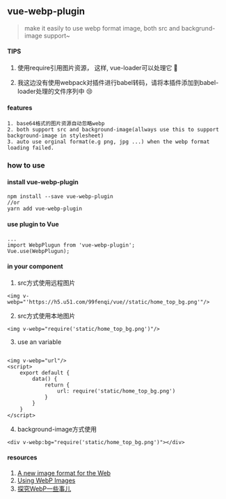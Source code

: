 ## vue-webp-plugin

> make it easily to use webp format image, both src and backgrund-image support~

#### TIPS
1. 使用require引用图片资源， 这样, vue-loader可以处理它 👏

2. 我这边没有使用webpack对插件进行babel转码，请将本插件添加到babel-loader处理的文件序列中 😢

#### features
    1. base64格式的图片资源自动忽略webp
    2. both support src and background-image(allways use this to support background-image in stylesheet)
    3. auto use orginal format(e.g png, jpg ...) when the webp format loading failed.

### how to use
#### install vue-webp-plugin
```
npm install --save vue-webp-plugin
//or
yarn add vue-webp-plugin
```
#### use plugin to Vue
```
...
import WebpPlugun from 'vue-webp-plugin';
Vue.use(WebpPlugun);
```
#### in your component 

1. src方式使用远程图片
```
<img v-webp="'https://h5.u51.com/99fenqi/vue//static/home_top_bg.png'"/>
```
2. src方式使用本地图片
```
<img v-webp="require('static/home_top_bg.png')"/>
```
3. use an variable
```

<img v-webp="url"/>
<script>
    export default {
        data() {
            return {
                url: require('static/home_top_bg.png')
            }
        }
    }
</script>
```

4. background-image方式使用
```
<div v-webp:bg="require('static/home_top_bg.png')"></div>
```



#### resources
1. [A new image format for the Web](https://developers.google.com/speed/webp/)
1. [Using WebP Images](https://css-tricks.com/using-webp-images/)
2. [探究WebP一些事儿](https://aotu.io/notes/2016/06/23/explore-something-of-webp/index.html)
